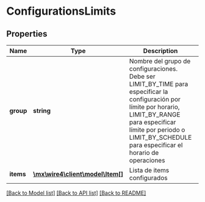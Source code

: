# ConfigurationsLimits

## Properties
Name | Type | Description | Notes
------------ | ------------- | ------------- | -------------
**group** | **string** | Nombre del grupo de configuraciones. Debe ser LIMIT_BY_TIME para especificar la configuración por límite por horario, LIMIT_BY_RANGE para especificar límite por periodo o LIMIT_BY_SCHEDULE para especificar el horario de operaciones | [optional] 
**items** | [**\mx\wire4\client\model\Item[]**](Item.md) | Lista de items configurados | [optional] 

[[Back to Model list]](../../README.md#documentation-for-models) [[Back to API list]](../../README.md#documentation-for-api-endpoints) [[Back to README]](../../README.md)


